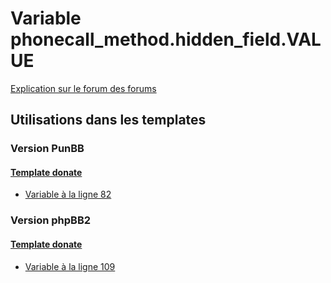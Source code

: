 # Variable phonecall_method.hidden_field.VALUE
[Explication sur le forum des forums](http://forum.forumactif.com/t294113-listing-des-variables#phonecall_method.hidden_field.VALUE)

## Utilisations dans les templates

### Version PunBB

#### [Template donate](punbb/donate.md)
* [Variable à la ligne 82](../punbb/donate.tpl#L82)

### Version phpBB2

#### [Template donate](subsilver/donate.md)
* [Variable à la ligne 109](../subsilver/donate.tpl#L109)